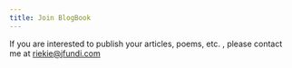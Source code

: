 ```yaml
---
title: Join BlogBook 
---
```

If you are interested to publish your articles, poems, etc. ,
please contact me at riekie@jfundi.com 